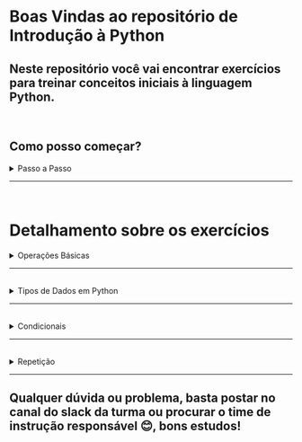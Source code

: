 # Boas Vindas ao repositório de Introdução à Python

## Neste repositório você vai encontrar exercícios para treinar conceitos iniciais à linguagem Python.

<br>

## Como posso começar?
<details>
<summary> Passo a Passo </summary>

1. Tenha o Python instalado em sua máquina ([guia aqui](https://app.betrybe.com/learn/course/5e938f69-6e32-43b3-9685-c936530fd326/module/f04cdb21-382e-4588-8950-3b1a29afd2dd/section/aa76abc8-b842-40d9-b5cc-baa960952129/lesson/3f79a20e-f527-4871-b69b-544310cfbda0 "Guia de configuração de ambiente Python")), caso tenha dúvidas sobre esse ponto, poste no canal da turma e o time responsável irá te ajudar aqui.

2. Clone este repositório

```bash
git clone git@github.com:tryber/introduction-to-python.git
```

3. Entre na pasta que foi clonada

```bash
cd introduction-to-python
```

> Para nossos exercícios, você precisará dos itens [🐍 Python], [🚚 Pip] e [📚 Venv]

4. Crie o ambiente virtual que será utilizado para instalar as dependências

```bash
python3 -m venv .venv
```

5. Ative o ambiente virtual que foi criado

```bash
source .venv/bin/activate
```

6. Instale os requerimentos deste repositório 

```bash
python3 -m pip install -r dev-requirements.txt
```

7. Execute todos os testes do repositório (note que, enquanto não houver implementação nas funções, os testes falharão!)

```bash
python3 -m pytest
```

8. Execute os testes de um arquivo específico (note que, enquanto não houver implementação nas funções, os testes falharão!)

```bash
python3 -m pytest tests/<caminho/para/o/arquivo/de/teste>
```

9. Execute apenas um teste específico de um arquivo específico (note que, enquanto não houver implementação nas funções, os testes falharão!)

```bash
python3 -m pytest tests/<caminho/para/o/arquivo/de/teste>::<nome_da_função_do_teste>
```

</details>

---

<br>


# Detalhamento sobre os exercícios

<details>

<summary> Operações Básicas </summary>
<br>

## Se quiser ler sobre esse tópico você pode acessar [esta página aqui](https://app.betrybe.com/learn/course/5e938f69-6e32-43b3-9685-c936530fd326/module/290e715d-73e3-4b2d-a3c7-4fe113474070/section/b436f9e0-dfde-4a16-9bad-82f0c559dd45/day/bee44ac6-0782-48cd-9ce8-1811980e558e/lesson/71641e4a-4804-43d0-b91c-b6c0c8724013)

### Os exercícios relacionados às operações básicas na linguagem `Python` estão localizados no arquivo `exercises/basic_operations.py` e o que se espera de cada um destes exercícios está detalhado abaixo:


<br>

1. A função abaixo deve receber dois números e retornar o valor correspondente à soma dos mesmos.

```python
def basic_sum(first_number, second_number):
    return 
```

2. A função abaixo deve receber dois números e retornar o valor correspondente à diferença do primeiro número em relação ao segundo.

```python
def basic_difference(first_number, second_number):
    return 
```

3. A função abaixo deve receber dois números e retornar o valor correspondente ao produto dos mesmos.

```python
def basic_product(first_number, second_number):
    return 
```

4. A função abaixo deve receber dois números e retornar o valor correspondente à divisão do primeiro com o segundo número.

```python
def basic_division(first_number, second_number):
    return 
```

5. A função abaixo deve receber dois números e retornar o valor correspondente à divisão inteira (quociente) do primeiro com o segundo número.

```python
def basic_integer_division(first_number, second_number):
    return 
```

6. A função abaixo deve receber dois números e retornar o valor correspondente ao resto da divisão entre o primeiro e o segundo número.

```python
def basic_remainder(first_number, second_number):
    return 
```

7. A função abaixo deve receber dois números e retornar o valor correspondente ao primeiro número elevado ao segundo.

```python
def basic_potentiation(first_number, second_number):
    return 
```

</details>

---

<br>
<details>

<summary> Tipos de Dados em Python </summary>
<br>


## Se quiser ler sobre esse tópico você pode acessar [esta página aqui](https://app.betrybe.com/learn/course/5e938f69-6e32-43b3-9685-c936530fd326/module/290e715d-73e3-4b2d-a3c7-4fe113474070/section/b436f9e0-dfde-4a16-9bad-82f0c559dd45/day/bee44ac6-0782-48cd-9ce8-1811980e558e/lesson/358c149a-b1cb-4c04-bb05-508f17e20b50)

### Os exercícios relacionados aos tipos de dados no `Python` estão localizados no arquivo `exercises/python_data_types.py` e o que se espera de cada um destes exercícios está detalhado abaixo:


<br>

1. A função abaixo deve verificar se o valor recebido como parâmetro é do tipo booleano.

```python
def is_bool(value):
    return 
```

2. A função abaixo deve verificar se o valor recebido como parâmetro é do tipo inteiro.

```python
def is_int(value):
    return 
```

3. A função abaixo deve verificar se o valor recebido como parâmetro é do tipo float.

```python
def is_float(value):
    return  
```

4. A função abaixo deve verificar se o valor recebido como parâmetro é do tipo string.

```python
def is_string(value):
    return 
```

5. A função abaixo deve verificar se o valor recebido como parâmetro é do tipo lista.

```python
def is_list(value):
    return 
```

6. A função abaixo deve verificar se o valor recebido como parâmetro é do tipo tupla.

```python
def is_tuple(value):
    return 
```

7. A função abaixo deve verificar se o valor recebido como parâmetro é do tipo conjunto.

```python
def is_set(value):
    return 
```

8. A função abaixo deve verificar se o valor recebido como parâmetro é do tipo dicionário.

```python
def is_dict(value):
    return 
```

9. A função abaixo recebe uma string genérica como parâmetro e deve retornar a mesma string, no entanto, todos os caracteres maiúsculos devem ser convertidos em minúsculos.

```python
def return_lower_case_string(word):
    return 
```

10. A função abaixo recebe um elemento e uma lista como parâmetros e deve retornar a mesma lista, mas agora contendo o elemento em sua última posição.

```python
def append_element_in_list(element, input_list):
    return 
```

11. A função abaixo recebe um elemento e uma lista como parâmetros e deve retornar a mesma lista, mas agora removendo o elemento passado como parâmetro.

```python
def remove_element_from_list(element, input_list):
    return 
```

12. A função abaixo recebe uma chave, um valor e um dicionário como parâmetros e deve retornar o mesmo dicionário contendo o novo par chave: valor.

```python
def create_new_key_value_in_dict(key, value, input_dict):
    return 
```

13. A função abaixo recebe uma chave e um dicionário como parâmetros e deve retornar o mesmo  dicionário, mas agora removendo a chave passada como parâmetro.

```python
def delete_key_from_dict(key, input_dict):
    return 
```

14. A função abaixo recebe um elemento e um conjunto como parâmetros e deve retornar o mesmo conjunto contendo o elemento.

```python
def add_element_to_set(element, input_set):
    return 
```

15. A função abaixo recebe um elemento e um conjunto como parâmetros e deve retornar o mesmo conjunto removendo o elemento passado como parâmetro

```python
def remove_element_from_set(element, input_set):
    return 
```


</details>

---

<br>
<details>

<summary> Condicionais </summary>
<br>


## Se quiser ler sobre esse tópico você pode acessar [esta página aqui](https://app.betrybe.com/learn/course/5e938f69-6e32-43b3-9685-c936530fd326/module/290e715d-73e3-4b2d-a3c7-4fe113474070/section/b436f9e0-dfde-4a16-9bad-82f0c559dd45/day/bee44ac6-0782-48cd-9ce8-1811980e558e/lesson/e26f6616-26e5-442c-b6f2-8cd7868035f1)

### Os exercícios relacionados às estruturas condicionais no `Python` estão localizados no arquivo `exercises/conditionals.py`. Pode ser que você encontre uma resolução para estes exercícios que não necessite de uma estrutura condicional `(ifs)`, contudo, para fins didáticos, recomenda-se sua utilização. O que se espera de cada um destes exercícios está detalhado abaixo:


<br> 

1. A função abaixo deve verificar se a string passada como parâmetro possui 4 ou mais caracteres, em caso positivo, deve retornar `True`, em caso negativo, retornar `False`.

```python
def check_if_word_has_4_or_more_letters(word):
    return 
```

2. A função abaixo recebe dois números como parâmetros e deve retornar aquele que é maior entre eles, em caso de igualdade, o retorno pode ser qualquer um dos dois.

```python
def check_what_number_is_greater(first_number, second_number):
    return 
```

3. A função abaixo deve verificar se o número recebido como parâmetro é par ou ímpar. Caso seja par, a função deve retornar `"even"`, caso seja ímpar, deve retornar `"odd"`.

```python
def check_if_number_is_odd_or_even(number):
    return 
```

4. A função abaixo recebe um elemento e uma lista como parâmetros e deve verificar se o elemento está contido na lista, em caso positivo, deve retornar `True`, em caso negativo, retornar `False`.

```python
def check_if_element_exists_in_list(element, input_list):
    return 
```

</details>

---

<br>
<details>

<summary> Repetição </summary>
<br>


## Se quiser ler sobre esse tópico você pode acessar [esta página aqui](https://app.betrybe.com/learn/course/5e938f69-6e32-43b3-9685-c936530fd326/module/290e715d-73e3-4b2d-a3c7-4fe113474070/section/b436f9e0-dfde-4a16-9bad-82f0c559dd45/day/bee44ac6-0782-48cd-9ce8-1811980e558e/lesson/f9dfc461-b7f6-40cb-881d-b18abe2880d3)

### Os exercícios relacionados às estruturas de repetição na linguagem `Python` estão localizados no arquivo `exercises/repetition.py`. Pode ser que você encontre uma resolução para estes exercícios que não necessite de uma estrutura de repetição `(for, while)`, contudo, para fins didáticos, recomenda-se sua utilização. O que se espera de cada um destes exercícios está detalhado abaixo:

<br>


1. A função abaixo recebe uma string como parâmetro e deve retornar uma lista contendo cada um dos caracteres da string. A ordem dos caracteres na lista deve ser a mesma ordem da string.

```python
def append_each_letter_of_the_word_in_a_list(word):
    return 
```

2. A função abaixo recebe uma string genérica que tem apenas uma letra maiúscula como parâmetro. A função deve retornar o número que corresponde ao índice (posição) da letra maiúscula na string.

```python
def return_index_of_the_uppercase_letter(word):
    return
```

3. A função abaixo recebe uma lista como parâmetro na qual apenas um de seus elementos é uma string. A função deve retornar esse elemento.

```python
def return_element_from_list_that_is_string(input_list):
    return 
```

</details>

---

## Qualquer dúvida ou problema, basta postar no canal do slack da turma ou procurar o time de instrução responsável 😊, bons estudos!
